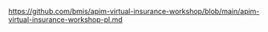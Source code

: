 https://github.com/bmis/apim-virtual-insurance-workshop/blob/main/apim-virtual-insurance-workshop-pl.md
